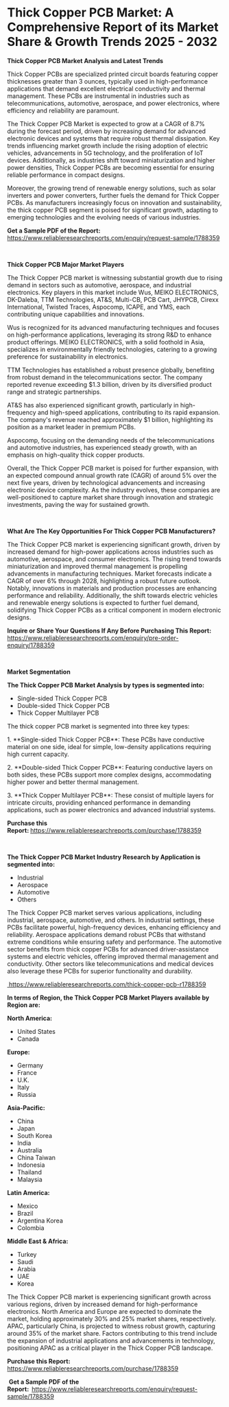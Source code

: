 <p><h1>Thick Copper PCB Market: A Comprehensive Report of its Market Share & Growth Trends 2025 - 2032</h1></p><p><strong>Thick Copper PCB Market Analysis and Latest Trends</strong></p>
<p><p>Thick Copper PCBs are specialized printed circuit boards featuring copper thicknesses greater than 3 ounces, typically used in high-performance applications that demand excellent electrical conductivity and thermal management. These PCBs are instrumental in industries such as telecommunications, automotive, aerospace, and power electronics, where efficiency and reliability are paramount.</p><p>The Thick Copper PCB Market is expected to grow at a CAGR of 8.7% during the forecast period, driven by increasing demand for advanced electronic devices and systems that require robust thermal dissipation. Key trends influencing market growth include the rising adoption of electric vehicles, advancements in 5G technology, and the proliferation of IoT devices. Additionally, as industries shift toward miniaturization and higher power densities, Thick Copper PCBs are becoming essential for ensuring reliable performance in compact designs.</p><p>Moreover, the growing trend of renewable energy solutions, such as solar inverters and power converters, further fuels the demand for Thick Copper PCBs. As manufacturers increasingly focus on innovation and sustainability, the thick copper PCB segment is poised for significant growth, adapting to emerging technologies and the evolving needs of various industries.</p></p>
<p><strong>Get a Sample PDF of the Report:&nbsp;</strong> <a href="https://www.reliableresearchreports.com/enquiry/request-sample/1788359?utm_campaign=3382&utm_medium=2&utm_source=Github&utm_content=ia&utm_term=15042025&utm_id=thick-copper-pcb">https://www.reliableresearchreports.com/enquiry/request-sample/1788359</a></p>
<p>&nbsp;</p>
<p><strong>Thick Copper PCB Major Market Players</strong></p>
<p><p>The Thick Copper PCB market is witnessing substantial growth due to rising demand in sectors such as automotive, aerospace, and industrial electronics. Key players in this market include Wus, MEIKO ELECTRONICS, DK-Daleba, TTM Technologies, AT&S, Multi-CB, PCB Cart, JHYPCB, Cirexx International, Twisted Traces, Aspocomp, ICAPE, and YMS, each contributing unique capabilities and innovations.</p><p>Wus is recognized for its advanced manufacturing techniques and focuses on high-performance applications, leveraging its strong R&D to enhance product offerings. MEIKO ELECTRONICS, with a solid foothold in Asia, specializes in environmentally friendly technologies, catering to a growing preference for sustainability in electronics.</p><p>TTM Technologies has established a robust presence globally, benefiting from robust demand in the telecommunications sector. The company reported revenue exceeding $1.3 billion, driven by its diversified product range and strategic partnerships.</p><p>AT&S has also experienced significant growth, particularly in high-frequency and high-speed applications, contributing to its rapid expansion. The company's revenue reached approximately $1 billion, highlighting its position as a market leader in premium PCBs.</p><p>Aspocomp, focusing on the demanding needs of the telecommunications and automotive industries, has experienced steady growth, with an emphasis on high-quality thick copper products.</p><p>Overall, the Thick Copper PCB market is poised for further expansion, with an expected compound annual growth rate (CAGR) of around 5% over the next five years, driven by technological advancements and increasing electronic device complexity. As the industry evolves, these companies are well-positioned to capture market share through innovation and strategic investments, paving the way for sustained growth.</p></p>
<p>&nbsp;</p>
<p><strong>What Are The Key Opportunities For Thick Copper PCB Manufacturers?</strong></p>
<p><p>The Thick Copper PCB market is experiencing significant growth, driven by increased demand for high-power applications across industries such as automotive, aerospace, and consumer electronics. The rising trend towards miniaturization and improved thermal management is propelling advancements in manufacturing techniques. Market forecasts indicate a CAGR of over 6% through 2028, highlighting a robust future outlook. Notably, innovations in materials and production processes are enhancing performance and reliability. Additionally, the shift towards electric vehicles and renewable energy solutions is expected to further fuel demand, solidifying Thick Copper PCBs as a critical component in modern electronic designs.</p></p>
<p><strong>Inquire or Share Your Questions If Any Before Purchasing This Report:</strong> <a href="https://www.reliableresearchreports.com/enquiry/pre-order-enquiry/1788359?utm_campaign=3382&utm_medium=2&utm_source=Github&utm_content=ia&utm_term=15042025&utm_id=thick-copper-pcb">https://www.reliableresearchreports.com/enquiry/pre-order-enquiry/1788359</a></p>
<p>&nbsp;</p>
<p><strong>Market Segmentation</strong></p>
<p><strong>The Thick Copper PCB Market Analysis by types is segmented into:</strong></p>
<p><ul><li>Single-sided Thick Copper PCB</li><li>Double-sided Thick Copper PCB</li><li>Thick Copper Multilayer PCB</li></ul></p>
<p><p>The thick copper PCB market is segmented into three key types: </p><p>1. **Single-sided Thick Copper PCB**: These PCBs have conductive material on one side, ideal for simple, low-density applications requiring high current capacity.</p><p>2. **Double-sided Thick Copper PCB**: Featuring conductive layers on both sides, these PCBs support more complex designs, accommodating higher power and better thermal management.</p><p>3. **Thick Copper Multilayer PCB**: These consist of multiple layers for intricate circuits, providing enhanced performance in demanding applications, such as power electronics and advanced industrial systems.</p></p>
<p><strong>Purchase this Report:&nbsp;</strong><a href="https://www.reliableresearchreports.com/purchase/1788359?utm_campaign=3382&utm_medium=2&utm_source=Github&utm_content=ia&utm_term=15042025&utm_id=thick-copper-pcb">https://www.reliableresearchreports.com/purchase/1788359</a></p>
<p>&nbsp;</p>
<p><strong>The Thick Copper PCB Market Industry Research by Application is segmented into:</strong></p>
<p><ul><li>Industrial</li><li>Aerospace</li><li>Automotive</li><li>Others</li></ul></p>
<p><p>The Thick Copper PCB market serves various applications, including industrial, aerospace, automotive, and others. In industrial settings, these PCBs facilitate powerful, high-frequency devices, enhancing efficiency and reliability. Aerospace applications demand robust PCBs that withstand extreme conditions while ensuring safety and performance. The automotive sector benefits from thick copper PCBs for advanced driver-assistance systems and electric vehicles, offering improved thermal management and conductivity. Other sectors like telecommunications and medical devices also leverage these PCBs for superior functionality and durability.</p></p>
<p><a href="https://www.reliableresearchreports.com/thick-copper-pcb-r1788359?utm_campaign=3382&utm_medium=2&utm_source=Github&utm_content=ia&utm_term=15042025&utm_id=thick-copper-pcb">&nbsp;https://www.reliableresearchreports.com/thick-copper-pcb-r1788359</a></p>
<p><strong>In terms of Region, the Thick Copper PCB Market Players available by Region are:</strong></p>
<p>
    <p> <strong> North America: </strong>
        <ul>
            <li>United States</li>
            <li>Canada</li>
        </ul>
        </p> 
    <p> <strong> Europe: </strong>
        <ul>
            <li>Germany</li>
            <li>France</li>
            <li>U.K.</li>
            <li>Italy</li>
            <li>Russia</li>
        </ul>
        </p> 
    <p> <strong> Asia-Pacific: </strong>
        <ul>
            <li>China</li>
            <li>Japan</li>
            <li>South Korea</li>
            <li>India</li>
            <li>Australia</li>
            <li>China Taiwan</li>
            <li>Indonesia</li>
            <li>Thailand</li>
            <li>Malaysia</li>
        </ul>
        </p> 
    <p> <strong> Latin America: </strong>
        <ul>
            <li>Mexico</li>
            <li>Brazil</li>
            <li>Argentina Korea</li>
            <li>Colombia</li>
        </ul>
        </p> 
    <p> <strong> Middle East & Africa: </strong>
        <ul>
            <li>Turkey</li>
            <li>Saudi</li>
            <li>Arabia</li>
            <li>UAE</li>
            <li>Korea</li>
        </ul>
    </p>
    </p>
<p><p>The Thick Copper PCB market is experiencing significant growth across various regions, driven by increased demand for high-performance electronics. North America and Europe are expected to dominate the market, holding approximately 30% and 25% market shares, respectively. APAC, particularly China, is projected to witness robust growth, capturing around 35% of the market share. Factors contributing to this trend include the expansion of industrial applications and advancements in technology, positioning APAC as a critical player in the Thick Copper PCB landscape.</p></p>
<p><strong>Purchase this Report: </strong><a href="https://www.reliableresearchreports.com/purchase/1788359?utm_campaign=3382&utm_medium=2&utm_source=Github&utm_content=ia&utm_term=15042025&utm_id=thick-copper-pcb">https://www.reliableresearchreports.com/purchase/1788359</a></p>
<p>&nbsp;<strong>Get a Sample PDF of the Report:&nbsp;&nbsp;</strong><a href="https://www.reliableresearchreports.com/enquiry/request-sample/1788359?utm_campaign=3382&utm_medium=2&utm_source=Github&utm_content=ia&utm_term=15042025&utm_id=thick-copper-pcb">https://www.reliableresearchreports.com/enquiry/request-sample/1788359</a></p>
<p><strong></strong></p>
<p><p></p><p></p><p></p></p>
